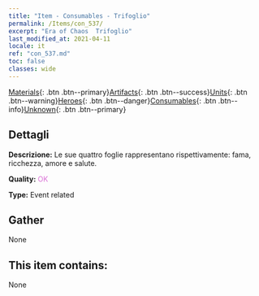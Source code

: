 ```yaml
---
title: "Item - Consumables - Trifoglio"
permalink: /Items/con_537/
excerpt: "Era of Chaos  Trifoglio"
last_modified_at: 2021-04-11
locale: it
ref: "con_537.md"
toc: false
classes: wide
---
```

 [Materials](/it/Items/){: .btn .btn--primary}[Artifacts](/it/Items/Artifacts/){: .btn .btn--success}[Units](/it/Items/Units/){: .btn .btn--warning}[Heroes](/it/Items/Heroes/){: .btn .btn--danger}[Consumables](/it/Items/Consumables/){: .btn .btn--info}[Unknown](/it/Items/Unknown/){: .btn .btn--primary}

## Dettagli
 **Descrizione:** Le sue quattro foglie rappresentano rispettivamente: fama, ricchezza, amore e salute.

 **Quality:** <span style="color: #DA70D6">OK</span>

 **Type:** Event related

## Gather

  None

## This item contains:

  None

